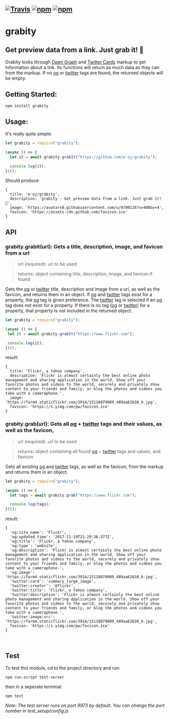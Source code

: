 ## [![Travis](https://img.shields.io/travis/e-oj/grabity.svg?style=flat-square)](https://travis-ci.org/e-oj/grabity) [![npm](https://img.shields.io/npm/l/grabity.svg?style=flat-square)](https://www.npmjs.com/package/grabity) [![npm](https://img.shields.io/npm/v/grabity.svg?style=flat-square)](https://www.npmjs.com/package/grabity)

# grabity
## Get preview data from a link. Just grab it! 🎣

[og]: <http://ogp.me/>
[twitter]: <https://developer.twitter.com/en/docs/tweets/optimize-with-cards/overview/markup>

Grabity looks through [Open Graph](http://ogp.me/) and [Twitter Cards](https://developer.twitter.com/en/docs/tweets/optimize-with-cards/overview/markup) markup to get Information about a link. Its functions will return as much data as they can from the markup. If no [og] or [twitter] tags are found, the returned objects will be empty.

## Getting Started:
```
npm install grabity
```

## Usage:
It's really quite simple:
```javascript
let grabity = require("grabity");

(async () => {
  let it = await grabity.grabIt("https://github.com/e-oj/grabity");

  console.log(it);
})();
```

Should produce:
```
{
  title: 'e-oj/grabity',
  description: 'grabity - Get preview data from a link. Just grab it! 🎣',
  image: 'https://avatars0.githubusercontent.com/u/9700116?s=400&v=4',
  favicon: 'https://assets-cdn.github.com/favicon.ico'
}
```

## API

### grabity.grabIt(url): Gets a title, description, image, and favicon from a url
 > url (required): url to be used

 > returns: object containing title, description, image, and favicon if found

 Gets the [og] or [twitter] title, description and image from a url, as well as the favicon, and returns them in an object. If [og] and [twitter] tags exist for a property, the [og] tag is given preference. The [twitter] tag is selected if an [og] tag does not exist for a property. If there is no tag ([og] or [twitter]) for a property, that property is not included in the returned object.

 ```javascript
let grabity = require("grabity");

(async () => {
  let it = await grabity.grabIt("https://www.flickr.com");

  console.log(it);
})();
```

result:
```
{
  title: 'Flickr, a Yahoo company',
  description: 'Flickr is almost certainly the best online photo management and sharing application in the world. Show off your favorite photos and videos to the world, securely and privately show content to your friends and family, or blog the photos and videos you take with a cameraphone.',
  image: 'https://farm4.staticflickr.com/3914/15118079089_489aa62638_b.jpg',
  favicon: 'https://s.yimg.com/pw/favicon.ico'
}
```

### grabity.grab(url): Gets all [og] + [twitter] tags and their values, as well as the favicon,
 > url (required): url to be used

 > returns: object containing all found [og] + [twitter] tags and values, and favicon

 Gets all existing [og] and [twitter] tags, as well as the favicon, from the markup and returns them in an object.

```javascript
let grabity = require("grabity");

(async () => {
  let tags = await grabity.grab("https://www.flickr.com");

  console.log(tags);
})();
```

result:
```
{
  'og:site_name': 'Flickr',
  'og:updated_time': '2017-11-19T21:29:36.577Z',
  'og:title': 'Flickr, a Yahoo company',
  'og:type': 'website',
  'og:description': 'Flickr is almost certainly the best online photo management and sharing application in the world. Show off your favorite photos and videos to the world, securely and privately show content to your friends and family, or blog the photos and videos you take with a cameraphone.',
  'og:image': 'https://farm4.staticflickr.com/3914/15118079089_489aa62638_b.jpg',
  'twitter:card': 'summary_large_image',
  'twitter:creator': '@flickr',
  'twitter:title': 'Flickr, a Yahoo company',
  'twitter:description': 'Flickr is almost certainly the best online photo management and sharing application in the world. Show off your favorite photos and videos to the world, securely and privately show content to your friends and family, or blog the photos and videos you take with a cameraphone.',
  'twitter:image:src': 'https://farm4.staticflickr.com/3914/15118079089_489aa62638_b.jpg',
  favicon: 'https://s.yimg.com/pw/favicon.ico'
}

```
<br>

## Test
To test this module, cd to the project directory and run:
```
npm run-script test-server
```

then in a seperate terminal:
```
npm test
```
*Note: The test server runs on port 9973 by default. You can change the port number in test_setup/config.js*
